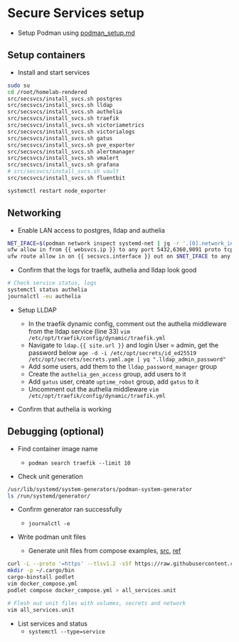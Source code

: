 # Secure Services setup

- Setup Podman using [podman_setup.md](./podman_setup.md)

## Setup containers
- Install and start services
```bash
sudo su
cd /root/homelab-rendered
src/secsvcs/install_svcs.sh postgres
src/secsvcs/install_svcs.sh lldap
src/secsvcs/install_svcs.sh authelia
src/secsvcs/install_svcs.sh traefik
src/secsvcs/install_svcs.sh victoriametrics
src/secsvcs/install_svcs.sh victorialogs
src/secsvcs/install_svcs.sh gatus
src/secsvcs/install_svcs.sh pve_exporter
src/secsvcs/install_svcs.sh alertmanager
src/secsvcs/install_svcs.sh vmalert
src/secsvcs/install_svcs.sh grafana
# src/secsvcs/install_svcs.sh vault
src/secsvcs/install_svcs.sh fluentbit

systemctl restart node_exporter
```

## Networking
- Enable LAN access to postgres, lldap and authelia
```bash
NET_IFACE=$(podman network inspect systemd-net | jq -r '.[0].network_interface')
ufw allow in from {{ websvcs.ip }} to any port 5432,6360,9091 proto tcp
ufw route allow in on {{ secsvcs.interface }} out on $NET_IFACE to any port 5432,6360,9091 proto tcp
```

- Confirm that the logs for traefik, authelia and lldap look good 
```bash
# Check service status, logs
systemctl status authelia
journalctl -eu authelia
```

- Setup LLDAP
  - In the traefik dynamic config, comment out the authelia middleware from the lldap service (line 33)
    `vim /etc/opt/traefik/config/dynamic/traefik.yml`
  - Navigate to `ldap.{{ site.url }}` and login
    User = admin, get the password below
    `age -d -i /etc/opt/secrets/id_ed25519 /etc/opt/secrets/secrets.yaml.age | yq ".lldap_admin_password"`
  - Add some users, add them to the `lldap_password_manager` group
  - Create the `authelia_gen_access` group, add users to it
  - Add `gatus` user, create `uptime_robot` group, add `gatus` to it
  - Uncomment out the authelia middleware
    `vim /etc/opt/traefik/config/dynamic/traefik.yml`

- Confirm that authelia is working

## Debugging (optional)
- Find container image name
  - `podman search traefik --limit 10`

- Check unit generation
```bash
/usr/lib/systemd/system-generators/podman-system-generator
ls /run/systemd/generator/
```

- Confirm generator ran successfully
  - `journalctl -e`

- Write podman unit files
  - Generate unit files from compose examples, [src](https://github.com/k9withabone/podlet/tree/main#usage), [ref](https://docs.podman.io/en/latest/markdown/podman-systemd.unit.5.html)
```bash
curl -L --proto '=https' --tlsv1.2 -sSf https://raw.githubusercontent.com/cargo-bins/cargo-binstall/main/install-from-binstall-release.sh | bash
mkdir -p ~/.cargo/bin
cargo-binstall podlet
vim docker_compose.yml
podlet compose docker_compose.yml > all_services.unit

# Flesh out unit files with volumes, secrets and network
vim all_services.unit
```

- List services and status
  - `systemctl --type=service`
